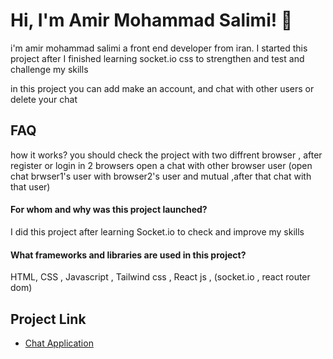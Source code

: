 
# Hi, I'm Amir Mohammad Salimi! 👋

i'm amir mohammad salimi a front end developer from iran.
I started this project after I finished learning socket.io css to strengthen and test and challenge my skills

in this project you can add make an account, and chat with other users or delete your chat 

## FAQ

how it works?
you should check the project with two diffrent browser , after register or login in 2 browsers open a chat with other browser user (open chat brwser1's user with browser2's user and mutual ,after that chat with that user)

#### For whom and why was this project launched?

I did this project after learning Socket.io to check and improve my skills

#### What frameworks and libraries are used in this project?

HTML, CSS , Javascript , Tailwind css , React js ,
(socket.io , react router dom)

## Project Link

 - [Chat Application](https://tel-chat-app.liara.run/)

